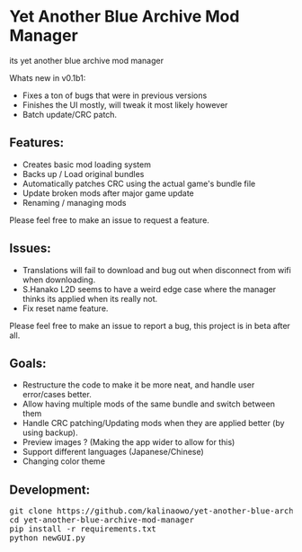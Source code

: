 # Yet Another Blue Archive Mod Manager
its yet another blue archive mod manager

Whats new in v0.1b1:
 - Fixes a ton of bugs that were in previous versions
 - Finishes the UI mostly, will tweak it most likely however
 - Batch update/CRC patch.

## Features:
 - Creates basic mod loading system
 - Backs up / Load original bundles 
 - Automatically patches CRC using the actual game's bundle file
 - Update broken mods after major game update
 - Renaming / managing mods

Please feel free to make an issue to request a feature.

## Issues:
 - Translations will fail to download and bug out when disconnect from wifi when downloading.
 - S.Hanako L2D seems to have a weird edge case where the manager thinks its applied when its really not.
 - Fix reset name feature.

Please feel free to make an issue to report a bug, this project is in beta after all.

## Goals:
 - Restructure the code to make it be more neat, and handle user error/cases better.
 - Allow having multiple mods of the same bundle and switch between them
 - Handle CRC patching/Updating mods when they are applied better (by using backup).
 - Preview images ? (Making the app wider to allow for this)
 - Support different languages (Japanese/Chinese)
 - Changing color theme

## Development:
<pre>
git clone https://github.com/kalinaowo/yet-another-blue-archive-mod-manager.git
cd yet-another-blue-archive-mod-manager
pip install -r requirements.txt
python newGUI.py
</pre>

